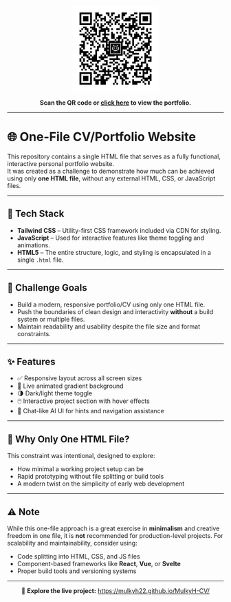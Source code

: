 <p align="center">
  <img src="/assets/Image_QR.png" alt="QR Code" width="200"/>
</p>

<p align="center">
  <strong>Scan the QR code or <a href="https://mulkyh22.github.io/MulkyH-CV/" target="_blank">click here</a> to view the portfolio.</strong>
</p>

---

# 🌐 One-File CV/Portfolio Website

This repository contains a single HTML file that serves as a fully functional, interactive personal portfolio website.  
It was created as a challenge to demonstrate how much can be achieved using only **one HTML file**, without any external HTML, CSS, or JavaScript files.

---

## 🔧 Tech Stack

- **Tailwind CSS** – Utility-first CSS framework included via CDN for styling.  
- **JavaScript** – Used for interactive features like theme toggling and animations.  
- **HTML5** – The entire structure, logic, and styling is encapsulated in a single `.html` file.  

---

## 🎯 Challenge Goals

- Build a modern, responsive portfolio/CV using only one HTML file.
- Push the boundaries of clean design and interactivity **without** a build system or multiple files.
- Maintain readability and usability despite the file size and format constraints.

---

## ✨ Features

- ✅ Responsive layout across all screen sizes  
- 🎨 Live animated gradient background  
- 🌗 Dark/light theme toggle  
- 🖱️ Interactive project section with hover effects  
- 🤖 Chat-like AI UI for hints and navigation assistance  

---

## 📁 Why Only One HTML File?

This constraint was intentional, designed to explore:

- How minimal a working project setup can be
- Rapid prototyping without file splitting or build tools
- A modern twist on the simplicity of early web development

---

## ⚠️ Note

While this one-file approach is a great exercise in **minimalism** and creative freedom in one file, it is **not** recommended for production-level projects. For scalability and maintainability, consider using:

- Code splitting into HTML, CSS, and JS files
- Component-based frameworks like **React**, **Vue**, or **Svelte**
- Proper build tools and versioning systems

---

<p align="center">
  🚀 <strong>Explore the live project:</strong>  
  <a href="https://mulkyh22.github.io/MulkyH-CV/" target="_blank">
    https://mulkyh22.github.io/MulkyH-CV/
  </a>
</p>
